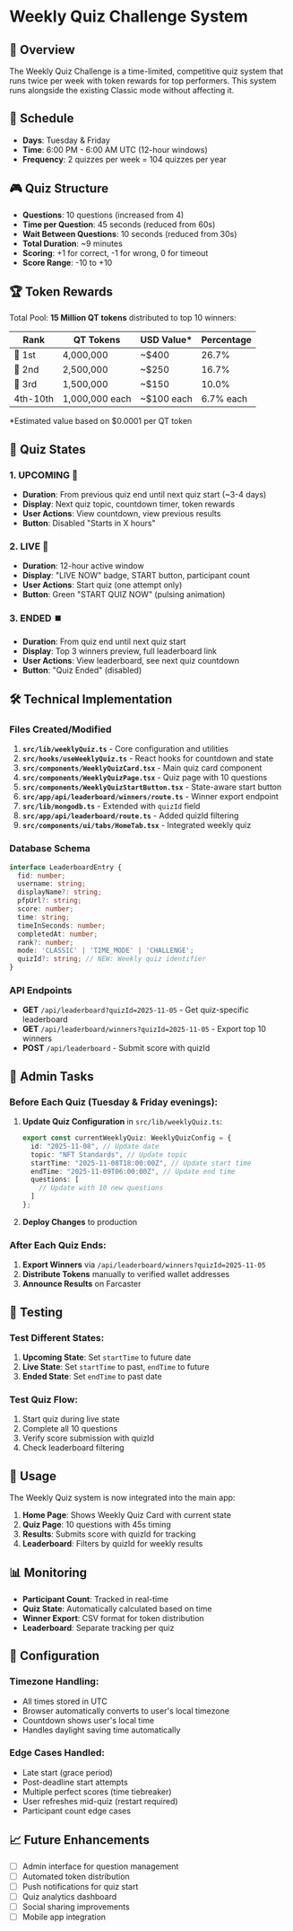 # Weekly Quiz Challenge System

## 🎯 Overview

The Weekly Quiz Challenge is a time-limited, competitive quiz system that runs twice per week with token rewards for top performers. This system runs alongside the existing Classic mode without affecting it.

## 📅 Schedule

- **Days**: Tuesday & Friday
- **Time**: 6:00 PM - 6:00 AM UTC (12-hour windows)
- **Frequency**: 2 quizzes per week = 104 quizzes per year

## 🎮 Quiz Structure

- **Questions**: 10 questions (increased from 4)
- **Time per Question**: 45 seconds (reduced from 60s)
- **Wait Between Questions**: 10 seconds (reduced from 30s)
- **Total Duration**: ~9 minutes
- **Scoring**: +1 for correct, -1 for wrong, 0 for timeout
- **Score Range**: -10 to +10

## 🏆 Token Rewards

Total Pool: **15 Million QT tokens** distributed to top 10 winners:

| Rank | QT Tokens | USD Value* | Percentage |
|------|-----------|------------|-----------|
| 🥇 1st | 4,000,000 | ~$400 | 26.7% |
| 🥈 2nd | 2,500,000 | ~$250 | 16.7% |
| 🥉 3rd | 1,500,000 | ~$150 | 10.0% |
| 4th-10th | 1,000,000 each | ~$100 each | 6.7% each |

*Estimated value based on $0.0001 per QT token

## 🔄 Quiz States

### 1. UPCOMING 📅
- **Duration**: From previous quiz end until next quiz start (~3-4 days)
- **Display**: Next quiz topic, countdown timer, token rewards
- **User Actions**: View countdown, view previous results
- **Button**: Disabled "Starts in X hours"

### 2. LIVE 🔴
- **Duration**: 12-hour active window
- **Display**: "LIVE NOW" badge, START button, participant count
- **User Actions**: Start quiz (one attempt only)
- **Button**: Green "START QUIZ NOW" (pulsing animation)

### 3. ENDED ⏹️
- **Duration**: From quiz end until next quiz start
- **Display**: Top 3 winners preview, full leaderboard link
- **User Actions**: View leaderboard, see next quiz countdown
- **Button**: "Quiz Ended" (disabled)

## 🛠️ Technical Implementation

### Files Created/Modified

1. **`src/lib/weeklyQuiz.ts`** - Core configuration and utilities
2. **`src/hooks/useWeeklyQuiz.ts`** - React hooks for countdown and state
3. **`src/components/WeeklyQuizCard.tsx`** - Main quiz card component
4. **`src/components/WeeklyQuizPage.tsx`** - Quiz page with 10 questions
5. **`src/components/WeeklyQuizStartButton.tsx`** - State-aware start button
6. **`src/app/api/leaderboard/winners/route.ts`** - Winner export endpoint
7. **`src/lib/mongodb.ts`** - Extended with `quizId` field
8. **`src/app/api/leaderboard/route.ts`** - Added quizId filtering
9. **`src/components/ui/tabs/HomeTab.tsx`** - Integrated weekly quiz

### Database Schema

```typescript
interface LeaderboardEntry {
  fid: number;
  username: string;
  displayName?: string;
  pfpUrl?: string;
  score: number;
  time: string;
  timeInSeconds: number;
  completedAt: number;
  rank?: number;
  mode: 'CLASSIC' | 'TIME_MODE' | 'CHALLENGE';
  quizId?: string; // NEW: Weekly quiz identifier
}
```

### API Endpoints

- **GET** `/api/leaderboard?quizId=2025-11-05` - Get quiz-specific leaderboard
- **GET** `/api/leaderboard/winners?quizId=2025-11-05` - Export top 10 winners
- **POST** `/api/leaderboard` - Submit score with quizId

## 📝 Admin Tasks

### Before Each Quiz (Tuesday & Friday evenings):

1. **Update Quiz Configuration** in `src/lib/weeklyQuiz.ts`:
   ```typescript
   export const currentWeeklyQuiz: WeeklyQuizConfig = {
     id: "2025-11-08", // Update date
     topic: "NFT Standards", // Update topic
     startTime: "2025-11-08T18:00:00Z", // Update start time
     endTime: "2025-11-09T06:00:00Z", // Update end time
     questions: [
       // Update with 10 new questions
     ]
   };
   ```

2. **Deploy Changes** to production

### After Each Quiz Ends:

1. **Export Winners** via `/api/leaderboard/winners?quizId=2025-11-05`
2. **Distribute Tokens** manually to verified wallet addresses
3. **Announce Results** on Farcaster

## 🧪 Testing

### Test Different States:

1. **Upcoming State**: Set `startTime` to future date
2. **Live State**: Set `startTime` to past, `endTime` to future
3. **Ended State**: Set `endTime` to past date

### Test Quiz Flow:

1. Start quiz during live state
2. Complete all 10 questions
3. Verify score submission with quizId
4. Check leaderboard filtering

## 🚀 Usage

The Weekly Quiz system is now integrated into the main app:

1. **Home Page**: Shows Weekly Quiz Card with current state
2. **Quiz Page**: 10 questions with 45s timing
3. **Results**: Submits score with quizId for tracking
4. **Leaderboard**: Filters by quizId for weekly results

## 📊 Monitoring

- **Participant Count**: Tracked in real-time
- **Quiz State**: Automatically calculated based on time
- **Winner Export**: CSV format for token distribution
- **Leaderboard**: Separate tracking per quiz

## 🔧 Configuration

### Timezone Handling:
- All times stored in UTC
- Browser automatically converts to user's local timezone
- Countdown shows user's local time
- Handles daylight saving time automatically

### Edge Cases Handled:
- Late start (grace period)
- Post-deadline start attempts
- Multiple perfect scores (time tiebreaker)
- User refreshes mid-quiz (restart required)
- Participant count edge cases

## 📈 Future Enhancements

- [ ] Admin interface for question management
- [ ] Automated token distribution
- [ ] Push notifications for quiz start
- [ ] Quiz analytics dashboard
- [ ] Social sharing improvements
- [ ] Mobile app integration
